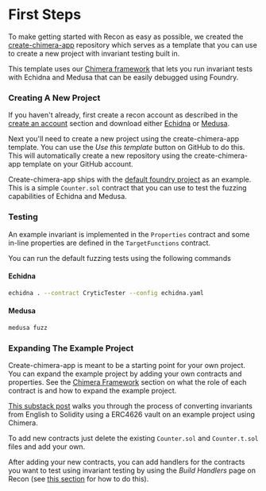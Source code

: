 # First Steps

To make getting started with Recon as easy as possible, we created the [create-chimera-app](https://github.com/Recon-Fuzz/create-chimera-app/tree/main) repository which serves as a template that you can use to create a new project with invariant testing built in. 

This template uses our [Chimera framework](./chimera_framework.md) that lets you run invariant tests with Echidna and Medusa that can be easily debugged using Foundry. 

### Creating A New Project
If you haven't already, first create a recon account as described in the [create an account](./introduction.md#creating-an-account) section and download either [Echidna](https://github.com/crytic/echidna) or [Medusa](https://github.com/crytic/medusa). 

Next you'll need to create a new project using the create-chimera-app template. You can use the _Use this template_ button on GitHub to do this. This will automatically create a new repository using the create-chimera-app template on your GitHub account. 

Create-chimera-app ships with the [default foundry project](https://book.getfoundry.sh/projects/creating-a-new-project) as an example. This is a simple `Counter.sol` contract that you can use to test the fuzzing capabilities of Echidna and Medusa. 


### Testing 
An example invariant is implemented in the `Properties` contract and some in-line properties are defined in the `TargetFunctions` contract. 

You can run the default fuzzing tests using the following commands

#### Echidna
```bash
echidna . --contract CryticTester --config echidna.yaml
```

#### Medusa
```bash
medusa fuzz
```

<!-- To run your tests on Recon, follow the instructions in the [Running Jobs](./running_jobs.md) section.  -->

### Expanding The Example Project
Create-chimera-app is meant to be a starting point for your own project. You can expand the example project by adding your own contracts and properties. See the [Chimera Framework](./chimera_framework.md) section on what the role of each contract is and how to expand the example project. 

[This substack post](https://getrecon.substack.com/p/implementing-your-first-few-invariants?r=34r2zr) walks you through the process of converting invariants from English to Solidity using a ERC4626 vault on an example project using Chimera.

To add new contracts just delete the existing `Counter.sol` and `Counter.t.sol` files and add your own. 

After adding your new contracts, you can add handlers for the contracts you want to test using invariant testing by using the _Build Handlers_ page on Recon (see [this section](./building_handlers.md) for how to do this). 



